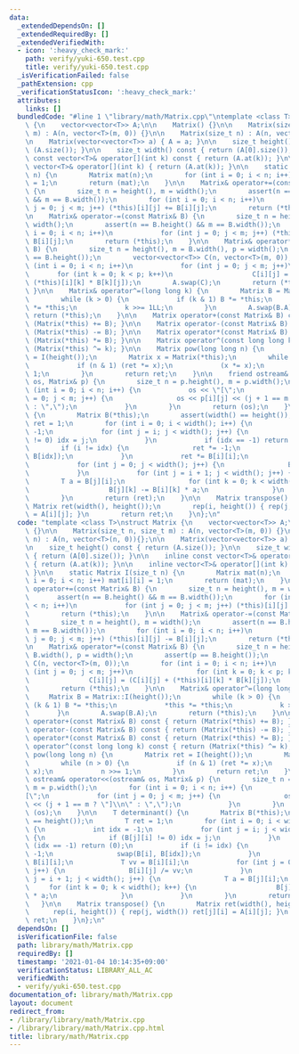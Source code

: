 ```yaml
---
data:
  _extendedDependsOn: []
  _extendedRequiredBy: []
  _extendedVerifiedWith:
  - icon: ':heavy_check_mark:'
    path: verify/yuki-650.test.cpp
    title: verify/yuki-650.test.cpp
  _isVerificationFailed: false
  _pathExtension: cpp
  _verificationStatusIcon: ':heavy_check_mark:'
  attributes:
    links: []
  bundledCode: "#line 1 \"library/math/Matrix.cpp\"\ntemplate <class T>\nstruct Matrix\
    \ {\n    vector<vector<T>> A;\n\n    Matrix() {}\n\n    Matrix(size_t n, size_t\
    \ m) : A(n, vector<T>(m, 0)) {}\n\n    Matrix(size_t n) : A(n, vector<T>(n, 0)){};\n\
    \n    Matrix(vector<vector<T>> a) { A = a; }\n\n    size_t height() const { return\
    \ (A.size()); }\n\n    size_t width() const { return (A[0].size()); }\n\n    inline\
    \ const vector<T>& operator[](int k) const { return (A.at(k)); }\n\n    inline\
    \ vector<T>& operator[](int k) { return (A.at(k)); }\n\n    static Matrix I(size_t\
    \ n) {\n        Matrix mat(n);\n        for (int i = 0; i < n; i++) mat[i][i]\
    \ = 1;\n        return (mat);\n    }\n\n    Matrix& operator+=(const Matrix& B)\
    \ {\n        size_t n = height(), m = width();\n        assert(n == B.height()\
    \ && m == B.width());\n        for (int i = 0; i < n; i++)\n            for (int\
    \ j = 0; j < m; j++) (*this)[i][j] += B[i][j];\n        return (*this);\n    }\n\
    \n    Matrix& operator-=(const Matrix& B) {\n        size_t n = height(), m =\
    \ width();\n        assert(n == B.height() && m == B.width());\n        for (int\
    \ i = 0; i < n; i++)\n            for (int j = 0; j < m; j++) (*this)[i][j] -=\
    \ B[i][j];\n        return (*this);\n    }\n\n    Matrix& operator*=(const Matrix&\
    \ B) {\n        size_t n = height(), m = B.width(), p = width();\n        assert(p\
    \ == B.height());\n        vector<vector<T>> C(n, vector<T>(m, 0));\n        for\
    \ (int i = 0; i < n; i++)\n            for (int j = 0; j < m; j++)\n         \
    \       for (int k = 0; k < p; k++)\n                    C[i][j] = (C[i][j] +\
    \ (*this)[i][k] * B[k][j]);\n        A.swap(C);\n        return (*this);\n   \
    \ }\n\n    Matrix& operator^=(long long k) {\n        Matrix B = Matrix::I(height());\n\
    \        while (k > 0) {\n            if (k & 1) B *= *this;\n            *this\
    \ *= *this;\n            k >>= 1LL;\n        }\n        A.swap(B.A);\n       \
    \ return (*this);\n    }\n\n    Matrix operator+(const Matrix& B) const { return\
    \ (Matrix(*this) += B); }\n\n    Matrix operator-(const Matrix& B) const { return\
    \ (Matrix(*this) -= B); }\n\n    Matrix operator*(const Matrix& B) const { return\
    \ (Matrix(*this) *= B); }\n\n    Matrix operator^(const long long k) const { return\
    \ (Matrix(*this) ^= k); }\n\n    Matrix pow(long long n) {\n        Matrix ret\
    \ = I(height());\n        Matrix x = Matrix(*this);\n        while (n > 0) {\n\
    \            if (n & 1) (ret *= x);\n            (x *= x);\n            n >>=\
    \ 1;\n        }\n        return ret;\n    }\n\n    friend ostream& operator<<(ostream&\
    \ os, Matrix& p) {\n        size_t n = p.height(), m = p.width();\n        for\
    \ (int i = 0; i < n; i++) {\n            os << \"[\";\n            for (int j\
    \ = 0; j < m; j++) {\n                os << p[i][j] << (j + 1 == m ? \"]\\n\"\
    \ : \",\");\n            }\n        }\n        return (os);\n    }\n\n    T determinant()\
    \ {\n        Matrix B(*this);\n        assert(width() == height());\n        T\
    \ ret = 1;\n        for (int i = 0; i < width(); i++) {\n            int idx =\
    \ -1;\n            for (int j = i; j < width(); j++) {\n                if (B[j][i]\
    \ != 0) idx = j;\n            }\n            if (idx == -1) return (0);\n    \
    \        if (i != idx) {\n                ret *= -1;\n                swap(B[i],\
    \ B[idx]);\n            }\n            ret *= B[i][i];\n            T vv = B[i][i];\n\
    \            for (int j = 0; j < width(); j++) {\n                B[i][j] /= vv;\n\
    \            }\n            for (int j = i + 1; j < width(); j++) {\n        \
    \        T a = B[j][i];\n                for (int k = 0; k < width(); k++) {\n\
    \                    B[j][k] -= B[i][k] * a;\n                }\n            }\n\
    \        }\n        return (ret);\n    }\n\n    Matrix transpose() {\n       \
    \ Matrix ret(width(), height());\n        rep(i, height()) { rep(j, width()) ret[j][i]\
    \ = A[i][j]; }\n        return ret;\n    }\n};\n"
  code: "template <class T>\nstruct Matrix {\n    vector<vector<T>> A;\n\n    Matrix()\
    \ {}\n\n    Matrix(size_t n, size_t m) : A(n, vector<T>(m, 0)) {}\n\n    Matrix(size_t\
    \ n) : A(n, vector<T>(n, 0)){};\n\n    Matrix(vector<vector<T>> a) { A = a; }\n\
    \n    size_t height() const { return (A.size()); }\n\n    size_t width() const\
    \ { return (A[0].size()); }\n\n    inline const vector<T>& operator[](int k) const\
    \ { return (A.at(k)); }\n\n    inline vector<T>& operator[](int k) { return (A.at(k));\
    \ }\n\n    static Matrix I(size_t n) {\n        Matrix mat(n);\n        for (int\
    \ i = 0; i < n; i++) mat[i][i] = 1;\n        return (mat);\n    }\n\n    Matrix&\
    \ operator+=(const Matrix& B) {\n        size_t n = height(), m = width();\n \
    \       assert(n == B.height() && m == B.width());\n        for (int i = 0; i\
    \ < n; i++)\n            for (int j = 0; j < m; j++) (*this)[i][j] += B[i][j];\n\
    \        return (*this);\n    }\n\n    Matrix& operator-=(const Matrix& B) {\n\
    \        size_t n = height(), m = width();\n        assert(n == B.height() &&\
    \ m == B.width());\n        for (int i = 0; i < n; i++)\n            for (int\
    \ j = 0; j < m; j++) (*this)[i][j] -= B[i][j];\n        return (*this);\n    }\n\
    \n    Matrix& operator*=(const Matrix& B) {\n        size_t n = height(), m =\
    \ B.width(), p = width();\n        assert(p == B.height());\n        vector<vector<T>>\
    \ C(n, vector<T>(m, 0));\n        for (int i = 0; i < n; i++)\n            for\
    \ (int j = 0; j < m; j++)\n                for (int k = 0; k < p; k++)\n     \
    \               C[i][j] = (C[i][j] + (*this)[i][k] * B[k][j]);\n        A.swap(C);\n\
    \        return (*this);\n    }\n\n    Matrix& operator^=(long long k) {\n   \
    \     Matrix B = Matrix::I(height());\n        while (k > 0) {\n            if\
    \ (k & 1) B *= *this;\n            *this *= *this;\n            k >>= 1LL;\n \
    \       }\n        A.swap(B.A);\n        return (*this);\n    }\n\n    Matrix\
    \ operator+(const Matrix& B) const { return (Matrix(*this) += B); }\n\n    Matrix\
    \ operator-(const Matrix& B) const { return (Matrix(*this) -= B); }\n\n    Matrix\
    \ operator*(const Matrix& B) const { return (Matrix(*this) *= B); }\n\n    Matrix\
    \ operator^(const long long k) const { return (Matrix(*this) ^= k); }\n\n    Matrix\
    \ pow(long long n) {\n        Matrix ret = I(height());\n        Matrix x = Matrix(*this);\n\
    \        while (n > 0) {\n            if (n & 1) (ret *= x);\n            (x *=\
    \ x);\n            n >>= 1;\n        }\n        return ret;\n    }\n\n    friend\
    \ ostream& operator<<(ostream& os, Matrix& p) {\n        size_t n = p.height(),\
    \ m = p.width();\n        for (int i = 0; i < n; i++) {\n            os << \"\
    [\";\n            for (int j = 0; j < m; j++) {\n                os << p[i][j]\
    \ << (j + 1 == m ? \"]\\n\" : \",\");\n            }\n        }\n        return\
    \ (os);\n    }\n\n    T determinant() {\n        Matrix B(*this);\n        assert(width()\
    \ == height());\n        T ret = 1;\n        for (int i = 0; i < width(); i++)\
    \ {\n            int idx = -1;\n            for (int j = i; j < width(); j++)\
    \ {\n                if (B[j][i] != 0) idx = j;\n            }\n            if\
    \ (idx == -1) return (0);\n            if (i != idx) {\n                ret *=\
    \ -1;\n                swap(B[i], B[idx]);\n            }\n            ret *=\
    \ B[i][i];\n            T vv = B[i][i];\n            for (int j = 0; j < width();\
    \ j++) {\n                B[i][j] /= vv;\n            }\n            for (int\
    \ j = i + 1; j < width(); j++) {\n                T a = B[j][i];\n           \
    \     for (int k = 0; k < width(); k++) {\n                    B[j][k] -= B[i][k]\
    \ * a;\n                }\n            }\n        }\n        return (ret);\n \
    \   }\n\n    Matrix transpose() {\n        Matrix ret(width(), height());\n  \
    \      rep(i, height()) { rep(j, width()) ret[j][i] = A[i][j]; }\n        return\
    \ ret;\n    }\n};\n"
  dependsOn: []
  isVerificationFile: false
  path: library/math/Matrix.cpp
  requiredBy: []
  timestamp: '2021-01-04 10:14:35+09:00'
  verificationStatus: LIBRARY_ALL_AC
  verifiedWith:
  - verify/yuki-650.test.cpp
documentation_of: library/math/Matrix.cpp
layout: document
redirect_from:
- /library/library/math/Matrix.cpp
- /library/library/math/Matrix.cpp.html
title: library/math/Matrix.cpp
---
```


